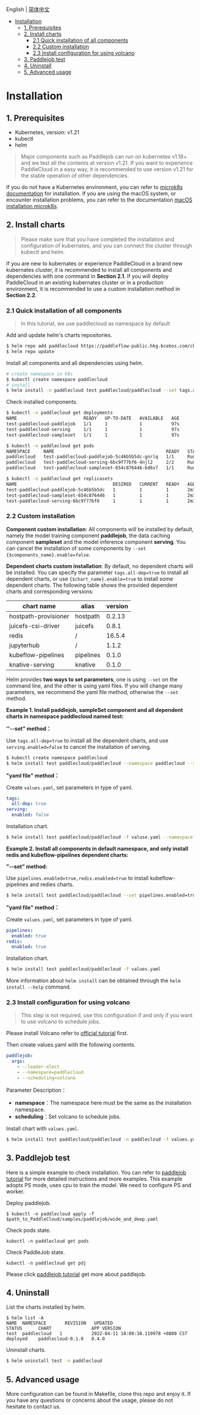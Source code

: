 English | [简体中文](../zh_CN/Installation.md)
- [Installation](#installation)
  - [1. Prerequisites](#1-prerequisites)
  - [2. Install charts](#2-install-charts)
    - [2.1 Quick installation of all components](#21-quick-installation-of-all-components)
    - [2.2 Custom installation](#22-custom-installation)
    - [2.3 Install configuration for using volcano](#23-install-configuration-for-using-volcano)
  - [3. Paddlejob test](#3-paddlejob-test)
  - [4. Uninstall](#4-uninstall)
  - [5. Advanced usage](#5-advanced-usage)
# Installation

## 1. Prerequisites

* Kubernetes, version: v1.21
* kubectl
* helm

> Major components such as Paddlejob can run on kubernetes v1.16+ and we test all the contents at version v1.21. If you want to experience PaddleCloud in a easy way, it is recommended to use version v1.21 for the stable operation of other dependencies.

If you do not have a Kubernetes environment, you can refer to [microk8s documentation]() for installation. If you are using the macOS system, or encounter installation problems, you can refer to the documentation [macOS installation microk8s](../zh_CN/macOS_install_microk8s.md).

## 2. Install charts

> Please make sure that you have completed the installation and configuration of kubernates, and you can connect the cluster through kubectl and helm.

If you are new to kubernates or experience PaddleCloud in a brand new kubernates cluster, it is recommended to install all components and dependencies with one command in **Section 2.1**. If you will deploy PaddleCloud in an existing kubernates cluster or in a production environment, it is recommended to  use a custom installation method in **Section 2.2**.

### 2.1 Quick installation of all components

> In this tutorial, we use paddlecloud as namespace by default

Add and update helm's charts repositories.

```bash
$ helm repo add paddlecloud https://paddleflow-public.hkg.bcebos.com/charts
$ helm repo update
```

Install all components and all dependencies using helm.

```bash
# create namespace in k8s
$ kubectl create namespace paddlecloud
# install
$ helm install -n paddlecloud test paddlecloud/paddlecloud --set tags.all-dep=true 
```

Check installed components.

```bash
$ kubectl -n paddlecloud get deployments
NAME                         READY   UP-TO-DATE   AVAILABLE   AGE
test-paddlecloud-paddlejob   1/1     1            1           97s
test-paddlecloud-serving     1/1     1            1           97s
test-paddlecloud-sampleset   1/1     1            1           97s

$ kubectl -n paddlecloud get pods
NAMESPACE     NAME                                          READY   STATUS    RESTARTS      AGE
paddlecloud   test-paddlecloud-paddlejob-5c46b5b5dc-gnrlq   1/1     Running   0             30s
paddlecloud   test-paddlecloud-serving-6bc9f77bf6-4njl2     2/2     Running   0             30s
paddlecloud   test-paddlecloud-sampleset-654c876446-bd6x7   1/1     Running   0             30s

$ kubectl -n paddlecloud get replicasets
NAME                                    DESIRED   CURRENT   READY   AGE
test-paddlecloud-paddlejob-5c46b5b5dc   1         1         1       2m39s
test-paddlecloud-sampleset-654c876446   1         1         1       2m39s
test-paddlecloud-serving-6bc9f77bf6     1         1         1       2m39s
```

### 2.2 Custom installation

**Component custom installation**: All components will be installed by default, namely the model training component **paddlejob**, the data caching component **sampleset** and the model inference component **serving**. You can cancel the installation of some components by `--set {$components_name}.enable=false`.

**Dependent charts custom installation**: By default, no dependent charts will be installed. You can specify the parameter `tags.all-dep=true` to install all dependent charts, or use `{$chart_name}.enable=true` to install some dependent charts. The following table shows the provided dependent charts and corresponding versions:

| chart name           | alias     | version |
| -------------------- | --------- | ------- |
| hostpath-provisioner | hostpath  | 0.2.13  |
| juicefs-csi-driver   | juicefs   | 0.8.1   |
| redis                | /         | 16.5.4  |
| jupyterhub           | /         | 1.1.2   |
| kubeflow-pipelines   | pipelines | 0.1.0   |
| knative-serving      | knative   | 0.1.0   |

Helm provides **two ways to set parameters**, one is  using `--set` on the command line, and the other is using yaml files. If you will change many parameters, we recommend the yaml file method, otherwise the `--set` method.

**Example 1. Install paddlejob, sampleSet component and all dependent charts in namespace paddlecloud named test:**

**''--set" method：**

Use `tags.all-dep=true` to install all the dependent charts, and use `serving.enabled=false` to cancel the installation of serving.

```bash
$ kubectl create namespace paddlecloud
$ helm install test paddlecloud/paddlecloud --namespace paddlecloud --set tags.all-dep=true,serving.enabled=false
```

**"yaml file" method：**

Create `values.yaml`, set parameters in type of yaml.

```yaml
tags:
  all-dep: true
serving:
  enabled: false
```

Installation chart.

```bash
$ helm install test paddlecloud/paddlecloud -f valuse.yaml --namespace paddlecloud
```

**Example 2. Install all components in default namespace, and only install redis and kubeflow-pipelines dependent charts:**

**"--set" method:**

Use `pipelines.enabled=true,redis.enabled=true` to install kubeflow-pipelines and redies charts.

```bash
$ helm install test paddlecloud/paddlecloud --set pipelines.enabled=true,redis.enabled=true
```

**"yaml file" method：**

Create `values.yaml`, set parameters in type of yaml.

```yaml
pipelines:
  enabled: true
redis:
  enabled: true
```

Installation chart.

```bash
$ helm install test paddlecloud/paddlecloud -f values.yaml
```

More information about `helm install` can be obtained through the `helm install --help` command.

### 2.3 Install configuration for using volcano

> This step is not required, use this configuration if and only if you want to use volcano to schedule jobs.

Please install Volcano refer to [official tutorial](https://github.com/volcano-sh/volcano) first.

Then create values.yaml with the following contents.

```yaml
paddlejob:
  args:
    - --leader-elect
    - --namespace=paddlecloud  
    - --scheduling=volcano       
```

Parameter Description：

- **namespace**：The namespace here must be the same as the installation namespace.
- **scheduling**：Set volcano to schedule jobs.

Install chart with `values.yaml`.

```bash
$ helm install test paddlecloud/paddlecloud -n paddlecloud -f values.yaml
```

## 3. Paddlejob test

Here is a simple example to check installation. You can refer to [paddlejob tutorial](./Paddlejob) for more detailed instructions and more examples. This example adopts PS mode, uses cpu to train the model. We need to configure PS and worker.

Deploy paddlejob.

```shell
$ kubectl -n paddlecloud apply -f $path_to_PaddleCloud/samples/paddlejob/wide_and_deep.yaml
```

Check pods state.

```shell
kubectl -n paddlecloud get pods
```

Check PaddleJob state.

```shell
kubectl -n paddlecloud get pdj
```

Please click [paddlejob tutorial](Paddlejob_en.md) get more about paddlejob.

## 4. Uninstall

List the charts installed by helm.

```shell
$ helm list -A
NAME  NAMESPACE  	  REVISION	 UPDATED                                STATUS  	CHART               APP VERSION
test  paddlecloud   1       	2022-04-11 18:08:38.119978 +0800 CST   	deployed	paddlecloud-0.1.0   0.4.0
```

Uninstall charts.

```bash
$ helm uninstall test -n paddlecloud
```

## 5. Advanced usage

More configuration can be found in Makefile, clone this repo and enjoy it.
If you have any questions or concerns about the usage, please do not hesitate to contact us.

